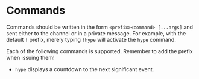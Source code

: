 # Commands
Commands should be written in the form `<prefix><command> [...args]` and sent
either to the channel or in a private message. For example, with the default
`!` prefix, merely typing `!hype` will activate the `hype` command.

Each of the following commands is supported. Remember to add the prefix when
issuing them!

-   `hype` displays a countdown to the next significant event.
